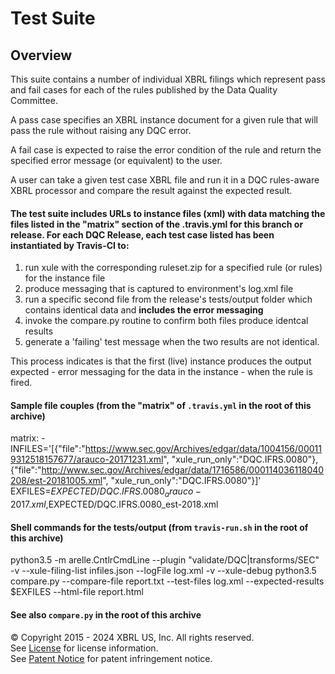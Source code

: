 # Test Suite

## Overview

This suite contains a number of individual XBRL filings which represent pass and fail cases for each of the rules published by the Data Quality Committee.

A pass case specifies an XBRL instance document for a given rule that will pass the rule without raising any DQC error.

A fail case is expected to raise the error condition of the  rule and return the specified error message (or equivalent) to the user.

A user can take a given test case XBRL file and run it in a DQC rules-aware XBRL processor and compare the result against the expected result.

#### The test suite includes URLs to instance files (xml) with data matching the files listed in the "matrix" section of the .travis.yml for this branch or release. For each DQC Release, each test case listed has been instantiated by Travis-CI to: 

  1.  run xule with the corresponding ruleset.zip for a specified rule (or rules) for the instance file
  2.  produce messaging that is captured to environment's log.xml file
  3.  run a specific second file from the release's tests/output folder which contains identical data and **includes the error messaging**
  4.  invoke the compare.py routine to confirm both files produce identcal results
  5.  generate a 'failing' test message when the two results are not identical.  

This process indicates is that the first (live) instance produces the output expected - error messaging for the data in the instance - when the rule is fired.

#### Sample file couples (from the "matrix" of `.travis.yml` in the root of this archive)

  matrix:
    - INFILES='[{"file":"https://www.sec.gov/Archives/edgar/data/1004156/000119312518157677/arauco-20171231.xml", "xule_run_only":"DQC.IFRS.0080"},{"file":"http://www.sec.gov/Archives/edgar/data/1716586/000114036118040208/est-20181005.xml", "xule_run_only":"DQC.IFRS.0080"}]' EXFILES=$EXPECTED/DQC.IFRS.0080_arauco-2017.xml,$EXPECTED/DQC.IFRS.0080_est-2018.xml

#### Shell commands for the tests/output (from `travis-run.sh` in the root of this archive)

python3.5 -m arelle.CntlrCmdLine --plugin "validate/DQC|transforms/SEC" -v --xule-filing-list infiles.json --logFile log.xml -v --xule-debug
python3.5 compare.py --compare-file report.txt --test-files log.xml --expected-results $EXFILES --html-file report.html  

#### See also `compare.py` in the root of this archive  

© Copyright 2015 - 2024 XBRL US, Inc. All rights reserved.   
See [License](https://xbrl.us/dqc-license) for license information.  
See [Patent Notice](https://xbrl.us/dqc-patent) for patent infringement notice.
